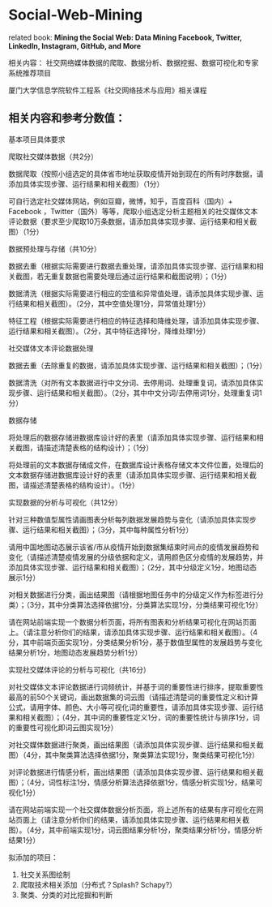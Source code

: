 # Social-Web-Mining

related book:  **Mining the Social Web: Data Mining Facebook, Twitter, LinkedIn, Instagram, GitHub, and More**

相关内容： 社交网络媒体数据的爬取、数据分析、数据挖掘、数据可视化和专家系统推荐项目

厦门大学信息学院软件工程系《社交网络技术与应用》相关课程

## 相关内容和参考分数值：

基本项目具体要求

爬取社交媒体数据（共2分）

数据爬取（按照小组选定的具体省市地址获取疫情开始到现在的所有时序数据，请添加具体实现步骤、运行结果和相关截图）（1分）

可自行选定社交媒体网站，例如豆瓣，微博，知乎，百度百科（国内）+ Facebook ，Twitter（国外）等等，爬取小组选定分析主题相关的社交媒体文本评论数据（要求至少爬取10万条数据，请添加具体实现步骤、运行结果和相关截图）（1分）

数据预处理与存储（共10分）

数据去重（根据实际需要进行数据去重处理，请添加具体实现步骤、运行结果和相关截图，若无重复数据也需要处理后通过运行结果和截图说明）；（1分）

数据清洗（根据实际需要进行相应的空值和异常值处理，请添加具体实现步骤、运行结果和相关截图）。（2分，其中空值处理1分，异常值处理1分）

特征工程（根据实际需要进行相应的特征选择和降维处理，请添加具体实现步骤、运行结果和相关截图）。（2分，其中特征选择1分，降维处理1分）

社交媒体文本评论数据处理

数据去重（去除重复的数据，请添加具体实现步骤、运行结果和相关截图）；（1分）

数据清洗（对所有文本数据进行中文分词、去停用词、处理重复词，请添加具体实现步骤、运行结果和相关截图）。（2分，其中中文分词/去停用词1分，处理重复词1分）

数据存储

将处理后的数据存储进数据库设计好的表里（请添加具体实现步骤、运行结果和相关截图，请描述清楚表格的结构设计）；（1分）

将处理前的文本数据存储成文件，在数据库设计表格存储文本文件位置，处理后的文本数据存储进数据库设计好的表里（请添加具体实现步骤、运行结果和相关截图，请描述清楚表格的结构设计）。（1分）

实现数据的分析与可视化（共12分）

针对三种数值型属性请画图表分析每列数据发展趋势与变化（请添加具体实现步骤、运行结果和相关截图）；（3分，其中每种属性分析1分）

请用中国地图动态展示该省/市从疫情开始到数据集结束时间点的疫情发展趋势和变化（请描述清楚疫情发展的分级依据和定义，请用颜色区分疫情的发展趋势，并添加具体实现步骤、运行结果和相关截图）；（2分，其中分级定义1分，地图动态展示1分）

对相关数据进行分类，画出结果图（请根据地图任务中的分级定义作为标签进行分类）；（3分，其中分类算法选择依据1分，分类算法实现1分，分类结果可视化1分）

请在网站前端实现一个数据分析页面，将所有图表和分析结果可视化在网站页面上。（请注意分析你们的结果，请添加具体实现步骤、运行结果和相关截图）。（4分，其中前端页面实现1分，分类结果分析1分，基于数值型属性的发展趋势与变化结果分析1分，地图动态发展趋势分析1分）

实现社交媒体评论的分析与可视化（共16分）

对社交媒体文本评论数据进行词频统计，并基于词的重要性进行排序，提取重要性最高的前50个关键词，画出数据集的词云图（请描述清楚词的重要性定义和计算公式，请用字体、颜色、大小等可视化词的重要性，请添加具体实现步骤、运行结果和相关截图）；（4分，其中词的重要性定义1分，词的重要性统计与排序1分，词的重要性可视化即词云图实现1分）

对社交媒体数据进行聚类，画出结果图（请添加具体实现步骤、运行结果和相关截图）（4分，其中聚类算法选择依据1分，聚类算法实现1分，聚类结果可视化1分）

对评论数据进行情感分析，画出结果图（请添加具体实现步骤、运行结果和相关截图）；（4分，词性标注1分，情感分析算法选择依据1分，情感分析实现1分，结果可视化1分）

请在网站前端实现一个社交媒体数据分析页面，将上述所有的结果有序可视化在网站页面上（请注意分析你们的结果，请添加具体实现步骤、运行结果和相关截图）。（4分，其中前端实现1分，词云图结果分析1分，聚类结果分析1分，情感分析结果1分）

拟添加的项目：

  1. 社交关系图绘制
  2. 爬取技术相关添加（分布式？Splash? Schapy?）
  3. 聚类、分类的对比挖掘和判断
